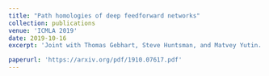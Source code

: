 ```yaml
---
title: "Path homologies of deep feedforward networks"
collection: publications
venue: 'ICMLA 2019'
date: 2019-10-16
excerpt: 'Joint with Thomas Gebhart, Steve Huntsman, and Matvey Yutin. To appear in the proceedings of IEEE ICMLA 2019.'

paperurl: 'https://arxiv.org/pdf/1910.07617.pdf'
---
```


